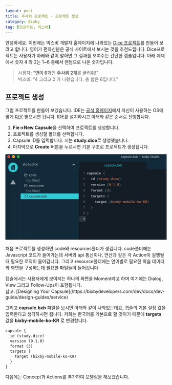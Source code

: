 ```yaml
---
layout: post
title: 주사위 프로젝트 - 프로젝트 생성
category: Bixby
tag: [인공지능, 빅스비]
---
```


안녕하세요. 이번에는 빅스비 개발자 홈페이지에 나와있는 [Dice 프로젝트](https://bixbydevelopers.com/dev/docs/get-started/quick-start)를 만들어 보려고 합니다. 영어가 편하신분은 공식 사이트에서 보시는 것을 추천드립니다. Dice프로젝트는 사용자가 아래와 같이 말하면 그 결과를 보여주는 간단한 캡슐입니다. 아래 예제에서 숫자 4 와 2는 1~6 중에서 랜덤으로 나온 숫자입니다.


> 사용자: "**면이 6개**인 **주사위 2개**를 굴려줘!"  
> 빅스비: "4 그리고 2 가 나왔습니다. 총 합은 6입니다."


## 프로젝트 생성

그럼 프로젝트를 만들어 보겠습니다. IDE는 [공식 홈페이지](https://bixbydevelopers.com/)에서 자신이 사용하는 OS에 맞게 [다운](https://bixbydevelopers.com/) 받으시면 됩니다. IDE를 설치하시고 아래와 같은 순서로 진행합니다.


1. **Fie->New Capsule**을 선택하여 프로젝트를 생성합니다.
2. 프로젝트를 생성할 폴더를 선택합니다.
3. Capsule ID를 입력합니다. 저는 **study.dice**로 생성했습니다.
4. 마지막으로 **Create** 버튼을 누르시면 기본 구조로 프로젝트가 생성됩니다.

![image](/assets/2018-12-21-basic_tutorial_1/screenshot01.png)

처음 프로젝트를 생성하면 code와 resources폴더가 생깁니다. code폴더에는 Javascript 코드가 들어가는데 서버와 api 통신이나, 연산과 같은 각 Action이 실행될 때 필요한 로직이 들어갑니다. 그리고 resource폴더에는 언어별로 필요한 학습 데이터와 화면을 구성하는데 필요한 파일들이 들어갑니다. 


<div class="message">
캡슐에서는 사용자에게 보여지는 하나의 화면을 Moment라고 하며 여기에는 Dialog, View 그리고 Follow-Ups이 포함됩니다.
</div>
참고: [Designing Your Capsule](https://bixbydevelopers.com/dev/docs/dev-guide/design-guides/service)

그리고 **capsule.bxb** 파일을 보시면 아래와 같이 나와있는데요, 캡슐의 기본 설정 값을 입력한다고 생각하시면 됩니다. 저희는 한국어를 기본으로 할 것이기 때문에 **targets** 값을 **bixby-mobile-ko-KR** 로 변경합니다.

```
capsule {
  id (study.dice)
  version (0.1.0)
  format (3)
  targets {
    target (bixby-mobile-ko-KR)
  }
}
```
  
다음에는 Concept과 Actions를 추가하여 모델링을 해보겠습니다.
